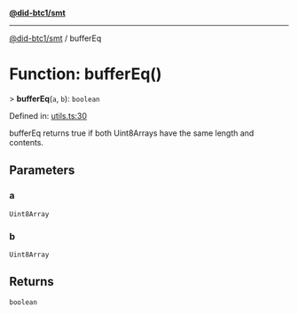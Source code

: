 [**@did-btc1/smt**](../README.md)

***

[@did-btc1/smt](../globals.md) / bufferEq

# Function: bufferEq()

&gt; **bufferEq**(`a`, `b`): `boolean`

Defined in: [utils.ts:30](https://github.com/dcdpr/did-btc1-js/blob/4ab6f9915d95beed9bc633644c9db1539395f512/packages/smt/src/utils.ts#L30)

bufferEq returns true if both Uint8Arrays have the same length and contents.

## Parameters

### a

`Uint8Array`

### b

`Uint8Array`

## Returns

`boolean`
